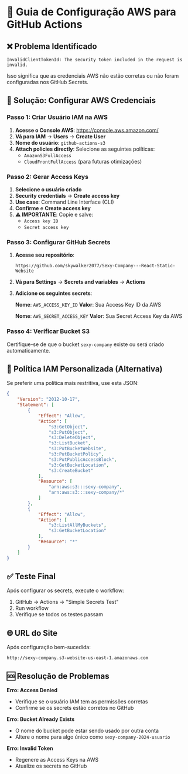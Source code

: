 # 🔧 Guia de Configuração AWS para GitHub Actions

## ❌ Problema Identificado
```
InvalidClientTokenId: The security token included in the request is invalid.
```

Isso significa que as credenciais AWS não estão corretas ou não foram configuradas nos GitHub Secrets.

## 🚀 Solução: Configurar AWS Credenciais

### Passo 1: Criar Usuário IAM na AWS

1. **Acesse o Console AWS**: https://console.aws.amazon.com/
2. **Vá para IAM** → **Users** → **Create User**
3. **Nome do usuário**: `github-actions-s3`
4. **Attach policies directly**: Selecione as seguintes políticas:
   - `AmazonS3FullAccess`
   - `CloudFrontFullAccess` (para futuras otimizações)

### Passo 2: Gerar Access Keys

1. **Selecione o usuário criado**
2. **Security credentials** → **Create access key**
3. **Use case**: Command Line Interface (CLI)
4. **Confirme** e **Create access key**
5. **⚠️ IMPORTANTE**: Copie e salve:
   - `Access key ID`
   - `Secret access key`

### Passo 3: Configurar GitHub Secrets

1. **Acesse seu repositório**: 
   ```
   https://github.com/skywalker2077/Sexy-Company---React-Static-Website
   ```

2. **Vá para Settings** → **Secrets and variables** → **Actions**

3. **Adicione os seguintes secrets**:

   **Nome**: `AWS_ACCESS_KEY_ID`
   **Valor**: Sua Access Key ID da AWS
   
   **Nome**: `AWS_SECRET_ACCESS_KEY`
   **Valor**: Sua Secret Access Key da AWS

### Passo 4: Verificar Bucket S3

Certifique-se de que o bucket `sexy-company` existe ou será criado automaticamente.

## 🔐 Política IAM Personalizada (Alternativa)

Se preferir uma política mais restritiva, use esta JSON:

```json
{
    "Version": "2012-10-17",
    "Statement": [
        {
            "Effect": "Allow",
            "Action": [
                "s3:GetObject",
                "s3:PutObject",
                "s3:DeleteObject",
                "s3:ListBucket",
                "s3:PutBucketWebsite",
                "s3:PutBucketPolicy",
                "s3:PutPublicAccessBlock",
                "s3:GetBucketLocation",
                "s3:CreateBucket"
            ],
            "Resource": [
                "arn:aws:s3:::sexy-company",
                "arn:aws:s3:::sexy-company/*"
            ]
        },
        {
            "Effect": "Allow",
            "Action": [
                "s3:ListAllMyBuckets",
                "s3:GetBucketLocation"
            ],
            "Resource": "*"
        }
    ]
}
```

## ✅ Teste Final

Após configurar os secrets, execute o workflow:
1. GitHub → Actions → "Simple Secrets Test"
2. Run workflow
3. Verifique se todos os testes passam

## 🌐 URL do Site
Após configuração bem-sucedida:
```
http://sexy-company.s3-website-us-east-1.amazonaws.com
```

## 🆘 Resolução de Problemas

**Erro: Access Denied**
- Verifique se o usuário IAM tem as permissões corretas
- Confirme se os secrets estão corretos no GitHub

**Erro: Bucket Already Exists**
- O nome do bucket pode estar sendo usado por outra conta
- Altere o nome para algo único como `sexy-company-2024-usuario`

**Erro: Invalid Token**
- Regenere as Access Keys na AWS
- Atualize os secrets no GitHub
